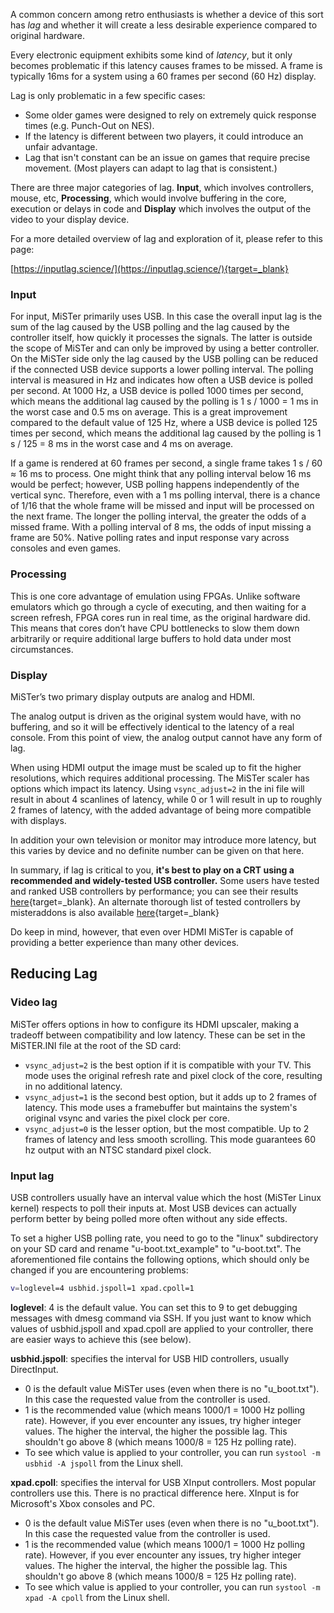 A common concern among retro enthusiasts is whether a device of this sort has _lag_ and whether it will create a less desirable experience compared to original hardware. 

Every electronic equipment exhibits some kind of _latency_, but it only becomes problematic if this latency causes frames to be missed. A frame is typically 16ms for a system using a 60 frames per second (60 Hz) display.

Lag is only problematic in a few specific cases:
* Some older games were designed to rely on extremely quick response times (e.g. Punch-Out on NES).
* If the latency is different between two players, it could introduce an unfair advantage.
* Lag that isn't constant can be an issue on games that require precise movement. (Most players can adapt to lag that is consistent.)

There are three major categories of lag. **Input**, which involves controllers, mouse, etc, **Processing**, which would involve buffering in the core, execution or delays in code and **Display** which involves the output of the video to your display device.

For a more detailed overview of lag and exploration of it, please refer to this page:

[https://inputlag.science/](https://inputlag.science/){target=_blank}

### Input
For input, MiSTer primarily uses USB. In this case the overall input lag is the sum of the lag caused by the USB polling and the lag caused by the controller itself, how quickly it processes the signals. The latter is outside the scope of MiSTer and can only be improved by using a better controller. On the MiSTer side only the lag caused by the USB polling can be reduced if the connected USB device supports a lower polling interval. The polling interval is measured in Hz and indicates how often a USB device is polled per second. At 1000 Hz, a USB device is polled 1000 times per second, which means the additional lag caused by the polling is 1 s / 1000 = 1 ms in the worst case and 0.5 ms on average. This is a great improvement compared to the default value of 125 Hz, where a USB device is polled 125 times per second, which means the additional lag caused by the polling is 1 s / 125 = 8 ms in the worst case and 4 ms on average.

If a game is rendered at 60 frames per second, a single frame takes 1 s / 60 ≈ 16 ms to process. One might think that any polling interval below 16 ms would be perfect; however, USB polling happens independently of the vertical sync. Therefore, even with a 1 ms polling interval, there is a chance of 1/16 that the whole frame will be missed and input will be processed on the next frame. The longer the polling interval, the greater the odds of a missed frame. With a polling interval of 8 ms, the odds of input missing a frame are 50%. Native polling rates and input response vary across consoles and even games.

### Processing
This is one core advantage of emulation using FPGAs. Unlike software emulators which go through a cycle of executing, and then waiting for a screen refresh, FPGA cores run in real time, as the original hardware did. This means that cores don’t have CPU bottlenecks to slow them down arbitrarily or require additional large buffers to hold data under most circumstances.

### Display
MiSTer’s two primary display outputs are analog and HDMI. 

The analog output is driven as the original system would have, with no buffering, and so it will be effectively identical to the latency of a real console. From this point of view, the analog output cannot have any form of lag. 

When using HDMI output the image must be scaled up to fit the higher resolutions, which requires additional processing. The MiSTer scaler has options which impact its latency. Using `vsync_adjust=2` in the ini file will result in about 4 scanlines of latency, while 0 or 1 will result in up to roughly 2 frames of latency, with the added advantage of being more compatible with displays. 

In addition your own television or monitor may introduce more latency, but this varies by device and no definite number can be given on that here. 

In summary, if lag is critical to you, **it's best to play on a CRT using a recommended and widely-tested USB controller.** Some users have tested and ranked USB controllers by performance; you can see their results [here](https://github.com/eniva/MisSTer_Guides/wiki/USB-Controllers-Performance-Ranking){target=_blank}. An alternate thorough list of tested controllers by misteraddons is also available [here](https://rpubs.com/misteraddons/inputlatency){target=_blank}

Do keep in mind, however, that even over HDMI MiSTer is capable of providing a better experience than many other devices.

## Reducing Lag

### Video lag

MiSTer offers options in how to configure its HDMI upscaler, making a tradeoff between compatibility and low latency.
These can be set in the MiSTER.INI file at the root of the SD card:

* `vsync_adjust=2` is the best option if it is compatible with your TV. This mode uses the original refresh rate and pixel clock of the core, resulting in no additional latency.
* `vsync_adjust=1` is the second best option, but it adds up to 2 frames of latency. This mode uses a framebuffer but maintains the system's original vsync and varies the pixel clock per core.
* `vsync_adjust=0` is the lesser option, but the most compatible. Up to 2 frames of latency and less smooth scrolling. This mode guarantees 60 hz output with an NTSC standard pixel clock.

### Input lag

USB controllers usually have an interval value which the host (MiSTer Linux kernel) respects to poll their inputs at. Most USB devices can actually perform better by being polled more often without any side effects.

To set a higher USB polling rate, you need to go to the "linux" subdirectory on your SD card and rename "u-boot.txt_example" to "u-boot.txt". The aforementioned file contains the following options, which should only be changed if you are encountering problems:
```bash
v=loglevel=4 usbhid.jspoll=1 xpad.cpoll=1
```
**loglevel**: 4 is the default value. You can set this to 9 to get debugging messages with dmesg command via SSH. If you just want to know which values of usbhid.jspoll and xpad.cpoll are applied to your controller, there are easier ways to achieve this (see below).

**usbhid.jspoll**: specifies the interval for USB HID controllers, usually DirectInput.

* 0 is the default value MiSTer uses (even when there is no "u_boot.txt"). In this case the requested value from the controller is used.
* 1 is the recommended value (which means 1000/1 = 1000 Hz polling rate). However, if you ever encounter any issues, try higher integer values. The higher the interval, the higher the possible lag. This shouldn't go above 8 (which means 1000/8 = 125 Hz polling rate).
* To see which value is applied to your controller, you can run ```systool -m usbhid -A jspoll``` from the Linux shell.

**xpad.cpoll**: specifies the interval for USB XInput controllers. Most popular controllers use this. There is no practical difference here. XInput is for Microsoft's Xbox consoles and PC.

* 0 is the default value MiSTer uses (even when there is no "u_boot.txt"). In this case the requested value from the controller is used.
* 1 is the recommended value (which means 1000/1 = 1000 Hz polling rate). However, if you ever encounter any issues, try higher integer values. The higher the interval, the higher the possible lag. This shouldn't go above 8 (which means 1000/8 = 125 Hz polling rate).
* To see which value is applied to your controller, you can run ```systool -m xpad -A cpoll``` from the Linux shell.